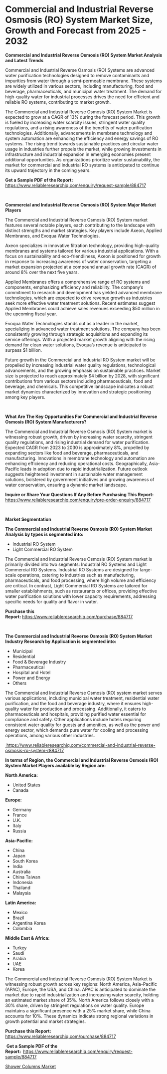 <p><h1>Commercial and Industrial Reverse Osmosis (RO) System Market Size, Growth and Forecast from 2025 - 2032</h1></p><p><strong>Commercial and Industrial Reverse Osmosis (RO) System Market Analysis and Latest Trends</strong></p>
<p><p>Commercial and Industrial Reverse Osmosis (RO) Systems are advanced water purification technologies designed to remove contaminants and impurities from water through a semi-permeable membrane. These systems are widely utilized in various sectors, including manufacturing, food and beverage, pharmaceuticals, and municipal water treatment. The demand for high-quality water for industrial processes drives the need for efficient and reliable RO systems, contributing to market growth.</p><p>The Commercial and Industrial Reverse Osmosis (RO) System Market is expected to grow at a CAGR of 13% during the forecast period. This growth is fueled by increasing water scarcity issues, stringent water quality regulations, and a rising awareness of the benefits of water purification technologies. Additionally, advancements in membrane technology and system automation are enhancing the efficiency and energy savings of RO systems. The rising trend towards sustainable practices and circular water usage in industries further propels the market, while growing investments in infrastructure and industrial expansion in emerging economies present additional opportunities. As organizations prioritize water sustainability, the market for commercial and industrial RO systems is anticipated to continue its upward trajectory in the coming years.</p></p>
<p><strong>Get a Sample PDF of the Report:&nbsp;</strong> <a href="https://www.reliableresearchiq.com/enquiry/request-sample/884717?utm_campaign=3570&utm_medium=2&utm_source=Github&utm_content=ia&utm_term=11042025&utm_id=commercial-and-industrial-reverse-osmosis-ro-system">https://www.reliableresearchiq.com/enquiry/request-sample/884717</a></p>
<p>&nbsp;</p>
<p><strong>Commercial and Industrial Reverse Osmosis (RO) System Major Market Players</strong></p>
<p><p>The Commercial and Industrial Reverse Osmosis (RO) System market features several notable players, each contributing to the landscape with distinct strengths and market strategies. Key players include Axeon, Applied Membranes, and Evoqua Water Technologies.</p><p>Axeon specializes in innovative filtration technology, providing high-quality membranes and systems tailored for various industrial applications. With a focus on sustainability and eco-friendliness, Axeon is positioned for growth in response to increasing awareness of water conservation, targeting a market expansion projected at a compound annual growth rate (CAGR) of around 8% over the next five years.</p><p>Applied Membranes offers a comprehensive range of RO systems and components, emphasizing efficiency and reliability. The company’s commitment to research and development has yielded advanced membrane technologies, which are expected to drive revenue growth as industries seek more effective water treatment solutions. Recent estimates suggest Applied Membranes could achieve sales revenues exceeding $50 million in the upcoming fiscal year.</p><p>Evoqua Water Technologies stands out as a leader in the market, specializing in advanced water treatment solutions. The company has been consistently growing through strategic acquisitions and expanding its service offerings. With a projected market growth aligning with the rising demand for clean water solutions, Evoqua’s revenue is anticipated to surpass $1 billion.</p><p>Future growth in the Commercial and Industrial RO System market will be propelled by increasing industrial water quality regulations, technological advancements, and the growing emphasis on sustainable practices. Market size is projected to reach approximately $4 billion by 2028, with significant contributions from various sectors including pharmaceuticals, food and beverage, and chemicals. This competitive landscape indicates a robust market dynamics characterized by innovation and strategic positioning among key players.</p></p>
<p>&nbsp;</p>
<p><strong>What Are The Key Opportunities For Commercial and Industrial Reverse Osmosis (RO) System Manufacturers?</strong></p>
<p><p>The Commercial and Industrial Reverse Osmosis (RO) System market is witnessing robust growth, driven by increasing water scarcity, stringent quality regulations, and rising industrial demand for water purification. Expected CAGR from 2023 to 2030 is approximately 8%, propelled by expanding sectors like food and beverage, pharmaceuticals, and manufacturing. Innovations in membrane technology and automation are enhancing efficiency and reducing operational costs. Geographically, Asia-Pacific leads in adoption due to rapid industrialization. Future outlook suggests heightened investment in sustainable water management solutions, bolstered by government initiatives and growing awareness of water conservation, ensuring a dynamic market landscape. </p></p>
<p><strong>Inquire or Share Your Questions If Any Before Purchasing This Report:</strong> <a href="https://www.reliableresearchiq.com/enquiry/pre-order-enquiry/884717?utm_campaign=3570&utm_medium=2&utm_source=Github&utm_content=ia&utm_term=11042025&utm_id=commercial-and-industrial-reverse-osmosis-ro-system">https://www.reliableresearchiq.com/enquiry/pre-order-enquiry/884717</a></p>
<p>&nbsp;</p>
<p><strong>Market Segmentation</strong></p>
<p><strong>The Commercial and Industrial Reverse Osmosis (RO) System Market Analysis by types is segmented into:</strong></p>
<p><ul><li>Industrial RO System</li><li>Light Commercial RO System</li></ul></p>
<p><p>The Commercial and Industrial Reverse Osmosis (RO) System market is primarily divided into two segments: Industrial RO Systems and Light Commercial RO Systems. Industrial RO Systems are designed for large-scale operations, catering to industries such as manufacturing, pharmaceuticals, and food processing, where high volume and efficiency are critical. In contrast, Light Commercial RO Systems are tailored for smaller establishments, such as restaurants or offices, providing effective water purification solutions with lower capacity requirements, addressing specific needs for quality and flavor in water.</p></p>
<p><strong>Purchase this Report:&nbsp;</strong><a href="https://www.reliableresearchiq.com/purchase/884717?utm_campaign=3570&utm_medium=2&utm_source=Github&utm_content=ia&utm_term=11042025&utm_id=commercial-and-industrial-reverse-osmosis-ro-system">https://www.reliableresearchiq.com/purchase/884717</a></p>
<p>&nbsp;</p>
<p><strong>The Commercial and Industrial Reverse Osmosis (RO) System Market Industry Research by Application is segmented into:</strong></p>
<p><ul><li>Municipal</li><li>Residential</li><li>Food & Beverage Industry</li><li>Pharmaceutical</li><li>Hospital and Hotel</li><li>Power and Energy</li><li>Others</li></ul></p>
<p><p>The Commercial and Industrial Reverse Osmosis (RO) system market serves various applications, including municipal water treatment, residential water purification, and the food and beverage industry, where it ensures high-quality water for production and processing. Additionally, it caters to pharmaceuticals and hospitals, providing purified water essential for compliance and safety. Other applications include hotels requiring consistent water quality for guests and amenities, as well as the power and energy sector, which demands pure water for cooling and processing operations, among various other industries.</p></p>
<p><a href="https://www.reliableresearchiq.com/commercial-and-industrial-reverse-osmosis-ro-system-r884717?utm_campaign=3570&utm_medium=2&utm_source=Github&utm_content=ia&utm_term=11042025&utm_id=commercial-and-industrial-reverse-osmosis-ro-system">&nbsp;https://www.reliableresearchiq.com/commercial-and-industrial-reverse-osmosis-ro-system-r884717</a></p>
<p><strong>In terms of Region, the Commercial and Industrial Reverse Osmosis (RO) System Market Players available by Region are:</strong></p>
<p>
    <p> <strong> North America: </strong>
        <ul>
            <li>United States</li>
            <li>Canada</li>
        </ul>
        </p> 
    <p> <strong> Europe: </strong>
        <ul>
            <li>Germany</li>
            <li>France</li>
            <li>U.K.</li>
            <li>Italy</li>
            <li>Russia</li>
        </ul>
        </p> 
    <p> <strong> Asia-Pacific: </strong>
        <ul>
            <li>China</li>
            <li>Japan</li>
            <li>South Korea</li>
            <li>India</li>
            <li>Australia</li>
            <li>China Taiwan</li>
            <li>Indonesia</li>
            <li>Thailand</li>
            <li>Malaysia</li>
        </ul>
        </p> 
    <p> <strong> Latin America: </strong>
        <ul>
            <li>Mexico</li>
            <li>Brazil</li>
            <li>Argentina Korea</li>
            <li>Colombia</li>
        </ul>
        </p> 
    <p> <strong> Middle East & Africa: </strong>
        <ul>
            <li>Turkey</li>
            <li>Saudi</li>
            <li>Arabia</li>
            <li>UAE</li>
            <li>Korea</li>
        </ul>
    </p>
    </p>
<p><p>The Commercial and Industrial Reverse Osmosis (RO) System Market is witnessing robust growth across key regions: North America, Asia-Pacific (APAC), Europe, the USA, and China. APAC is anticipated to dominate the market due to rapid industrialization and increasing water scarcity, holding an estimated market share of 35%. North America follows closely with a 30% share, driven by stringent regulations on water quality. Europe maintains a significant presence with a 25% market share, while China accounts for 10%. These dynamics indicate strong regional variations in growth potential and market strategies.</p></p>
<p><strong>Purchase this Report: </strong><a href="https://www.reliableresearchiq.com/purchase/884717?utm_campaign=3570&utm_medium=2&utm_source=Github&utm_content=ia&utm_term=11042025&utm_id=commercial-and-industrial-reverse-osmosis-ro-system">https://www.reliableresearchiq.com/purchase/884717</a></p>
<p>&nbsp;<strong>Get a Sample PDF of the Report:&nbsp;&nbsp;</strong><a href="https://www.reliableresearchiq.com/enquiry/request-sample/884717?utm_campaign=3570&utm_medium=2&utm_source=Github&utm_content=ia&utm_term=11042025&utm_id=commercial-and-industrial-reverse-osmosis-ro-system">https://www.reliableresearchiq.com/enquiry/request-sample/884717</a></p>
<p><strong></strong></p>
<p><p><a href="https://github.com/lugnabirue/Market-Research-Report-List-1/blob/main/shower-columns-market.md?utm_campaign=3570&utm_medium=2&utm_source=Github&utm_content=ia&utm_term=11042025&utm_id=commercial-and-industrial-reverse-osmosis-ro-system">Shower Columns Market</a></p></p>